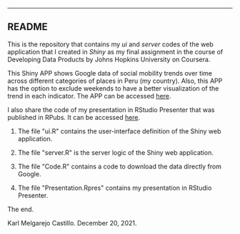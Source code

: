 ---
## README

This is the repository that contains my *ui* and *server* codes of the web application that I created in *Shiny* as my final assignment in the course of Developing Data Products by Johns Hopkins University on Coursera. 

This Shiny APP shows Google data of social mobility trends over time across different categories of places in Peru (my country). Also, this APP has the option to exclude weekends to have a better visualization of the trend in each indicator. The APP can be accessed [here](https://karlmc83.shinyapps.io/assignmentweek4/).

I also share the code of my presentation in RStudio Presenter that was published in RPubs. It can be accessed [here](https://rpubs.com/Karl83/849099). 

1. The file "ui.R" contains the user-interface definition of the Shiny web application.

2. The file "server.R" is the server logic of the Shiny web application.

3. The file "Code.R" contains a code to download the data directly from Google.

4. The file "Presentation.Rpres" contains my presentation in RStudio Presenter.

The end.

Karl Melgarejo Castillo.
December 20, 2021.
